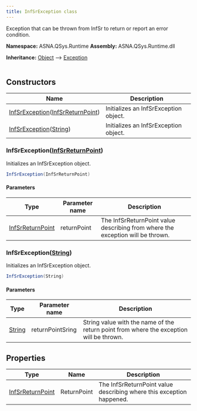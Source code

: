 ```yaml
---
title: InfSrException class
---
```


Exception that can be thrown from InfSr to return or report an error condition.

**Namespace:** ASNA.QSys.Runtime
**Assembly:** ASNA.QSys.Runtime.dll

**Inheritance:** [Object](https://docs.microsoft.com/en-us/dotnet/api/system.object) --> [Exception](https://docs.microsoft.com/en-us/dotnet/api/system.exception)
<br>
<br>

## Constructors

| Name | Description |
| --- | --- |
| [InfSrException](#infsrexceptioninfsrreturnpoint)([InfSrReturnPoint](/reference/runtime/qsys-runtime/inf-sr-return-point.html)) | Initializes an InfSrException object.
| [InfSrException](#infsrexceptionstring)([String](https://docs.microsoft.com/en-us/dotnet/api/system.string)) | Initializes an InfSrException object.

### InfSrException([InfSrReturnPoint](/reference/runtime/qsys-runtime/inf-sr-return-point.html))

Initializes an InfSrException object.

```cs
InfSrException(InfSrReturnPoint)
```

#### Parameters

| Type | Parameter name | Description
| --- | --- | ---
| [InfSrReturnPoint](/reference/runtime/qsys-runtime/inf-sr-return-point.html) | returnPoint | The InfSrReturnPoint value describing from where the exception will be thrown.

### InfSrException([String](https://docs.microsoft.com/en-us/dotnet/api/system.string))

Initializes an InfSrException object.

```cs
InfSrException(String)
```

#### Parameters

| Type | Parameter name | Description
| --- | --- | ---
| [String](https://docs.microsoft.com/en-us/dotnet/api/system.string) | returnPointSring | String value with the name of the return point from where the exception will be thrown.

## Properties

| Type | Name | Description
| --- | --- | --- 
| [InfSrReturnPoint](/reference/runtime/qsys-runtime/inf-sr-return-point.html) | ReturnPoint | The InfSrReturnPoint value describing where this exception happened. |
